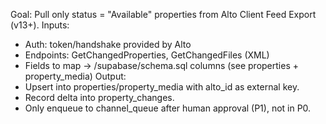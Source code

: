 Goal: Pull only status = "Available" properties from Alto Client Feed Export (v13+).
Inputs:
- Auth: token/handshake provided by Alto
- Endpoints: GetChangedProperties, GetChangedFiles (XML)
- Fields to map -> /supabase/schema.sql columns (see properties + property_media)
Output:
- Upsert into properties/property_media with alto_id as external key.
- Record delta into property_changes.
- Only enqueue to channel_queue after human approval (P1), not in P0.
